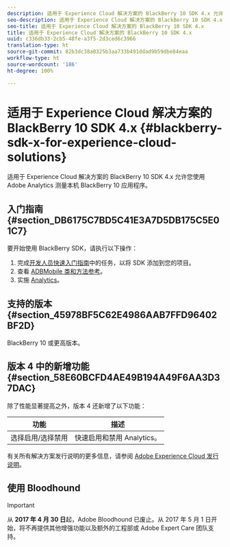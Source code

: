 ```yaml
---
description: 适用于 Experience Cloud 解决方案的 BlackBerry 10 SDK 4.x 允许您使用 Adobe Analytics 测量本机 BlackBerry 10 应用程序。
seo-description: 适用于 Experience Cloud 解决方案的 BlackBerry 10 SDK 4.x 允许您使用 Adobe Analytics 测量本机 BlackBerry 10 应用程序
seo-title: 适用于 Experience Cloud 解决方案的 BlackBerry 10 SDK 4.x
title: 适用于 Experience Cloud 解决方案的 BlackBerry 10 SDK 4.x
uuid: c336db33-2cb5-48fe-a3f5-2d3ced6c3966
translation-type: ht
source-git-commit: 82b3dc38a0325b3aa733b491ddad9b59dbe84eaa
workflow-type: ht
source-wordcount: '186'
ht-degree: 100%

---
```



# 适用于 Experience Cloud 解决方案的 BlackBerry 10 SDK 4.x {#blackberry-sdk-x-for-experience-cloud-solutions}

适用于 Experience Cloud 解决方案的 BlackBerry 10 SDK 4.x 允许您使用 Adobe Analytics 测量本机 BlackBerry 10 应用程序。

## 入门指南 {#section_DB6175C7BD5C41E3A7D5DB175C5E01C7}

要开始使用 BlackBerry SDK，请执行以下操作：

1. 完成[开发人员快速入门指南](/help/blackberry/dev-qs.md)中的任务，以将 SDK 添加到您的项目。
1. 查看 [ADBMobile 类和方法参考](/help/blackberry/methods.md)。
1. 实施 [Analytics](/help/blackberry/analytics.md)。

## 支持的版本 {#section_45978BF5C62E4986AAB7FFD96402BF2D}

BlackBerry 10 或更高版本。

## 版本 4 中的新增功能 {#section_58E60BCFD4AE49B194A49F6AA3D37DAC}

除了性能显著提高之外，版本 4 还新增了以下功能：

| 功能 | 描述 |
|--- |--- |
| 选择启用/选择禁用 | 快速启用和禁用 Analytics。 |

有关所有解决方案发行说明的更多信息，请参阅 [Adobe Experience Cloud 发行说明](https://docs.adobe.com/content/help/zh-Hans/release-notes/experience-cloud/current.html)。

## 使用 Bloodhound

>[!IMPORTANT]
>
>从 **2017 年 4 月 30 日**&#x200B;起，Adobe Bloodhound 已废止。从 2017 年 5 月 1 日开始，将不再提供其他增强功能以及额外的工程部或 Adobe Expert Care 团队支持。
